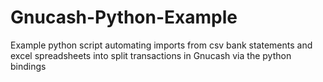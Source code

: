 # Gnucash-Python-Example
Example python script automating imports from csv bank statements and excel spreadsheets into split transactions in Gnucash via the python bindings 
